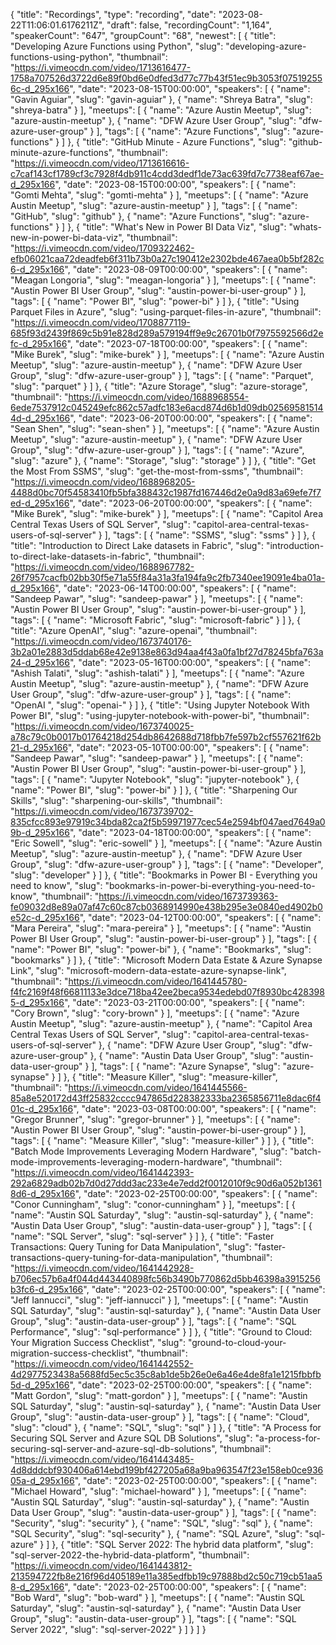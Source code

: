 {
  "title": "Recordings",
  "type": "recording",
  "date": "2023-08-22T11:06:01.6176211Z",
  "draft": false,
  "recordingCount": "1,164",
  "speakerCount": "647",
  "groupCount": "68",
  "newest": [
    {
      "title": "Developing Azure Functions using Python",
      "slug": "developing-azure-functions-using-python",
      "thumbnail": "https://i.vimeocdn.com/video/1713616477-1758a707526d3722d6e89f0bd6e0dfed3d77c77b43f51ec9b3053f075192556c-d_295x166",
      "date": "2023-08-15T00:00:00",
      "speakers": [
        {
          "name": "Gavin Aguiar",
          "slug": "gavin-aguiar"
        },
        {
          "name": "Shreya Batra",
          "slug": "shreya-batra"
        }
      ],
      "meetups": [
        {
          "name": "Azure Austin Meetup",
          "slug": "azure-austin-meetup"
        },
        {
          "name": "DFW Azure User Group",
          "slug": "dfw-azure-user-group"
        }
      ],
      "tags": [
        {
          "name": "Azure Functions",
          "slug": "azure-functions"
        }
      ]
    },
    {
      "title": "GitHub Minute - Azure Functions",
      "slug": "github-minute-azure-functions",
      "thumbnail": "https://i.vimeocdn.com/video/1713616616-c7caf143cf1789cf3c7928f4db911c4cdd3dedf1de73ac639fd7c7738eaf67ae-d_295x166",
      "date": "2023-08-15T00:00:00",
      "speakers": [
        {
          "name": "Gomti Mehta",
          "slug": "gomti-mehta"
        }
      ],
      "meetups": [
        {
          "name": "Azure Austin Meetup",
          "slug": "azure-austin-meetup"
        }
      ],
      "tags": [
        {
          "name": "GitHub",
          "slug": "github"
        },
        {
          "name": "Azure Functions",
          "slug": "azure-functions"
        }
      ]
    },
    {
      "title": "What's New in Power BI Data Viz",
      "slug": "whats-new-in-power-bi-data-viz",
      "thumbnail": "https://i.vimeocdn.com/video/1709322462-efb06021caa72deadfeb6f311b73b0a27c190412e2302bde467aea0b5bf282c6-d_295x166",
      "date": "2023-08-09T00:00:00",
      "speakers": [
        {
          "name": "Meagan Longoria",
          "slug": "meagan-longoria"
        }
      ],
      "meetups": [
        {
          "name": "Austin Power BI User Group",
          "slug": "austin-power-bi-user-group"
        }
      ],
      "tags": [
        {
          "name": "Power BI",
          "slug": "power-bi"
        }
      ]
    },
    {
      "title": "Using Parquet Files in Azure",
      "slug": "using-parquet-files-in-azure",
      "thumbnail": "https://i.vimeocdn.com/video/1708877119-685f93d2439f869c5b91e828d289a579194ff9e9c26701b0f7975592566d2efc-d_295x166",
      "date": "2023-07-18T00:00:00",
      "speakers": [
        {
          "name": "Mike Burek",
          "slug": "mike-burek"
        }
      ],
      "meetups": [
        {
          "name": "Azure Austin Meetup",
          "slug": "azure-austin-meetup"
        },
        {
          "name": "DFW Azure User Group",
          "slug": "dfw-azure-user-group"
        }
      ],
      "tags": [
        {
          "name": "Parquet",
          "slug": "parquet"
        }
      ]
    },
    {
      "title": "Azure Storage",
      "slug": "azure-storage",
      "thumbnail": "https://i.vimeocdn.com/video/1688968554-6ede7537912c045249efc862c57adfc183e6acd874d6b1d09db025695815144d-d_295x166",
      "date": "2023-06-20T00:00:00",
      "speakers": [
        {
          "name": "Sean Shen",
          "slug": "sean-shen"
        }
      ],
      "meetups": [
        {
          "name": "Azure Austin Meetup",
          "slug": "azure-austin-meetup"
        },
        {
          "name": "DFW Azure User Group",
          "slug": "dfw-azure-user-group"
        }
      ],
      "tags": [
        {
          "name": "Azure",
          "slug": "azure"
        },
        {
          "name": "Storage",
          "slug": "storage"
        }
      ]
    },
    {
      "title": "Get the Most From SSMS",
      "slug": "get-the-most-from-ssms",
      "thumbnail": "https://i.vimeocdn.com/video/1688968205-4488d0bc70f54583410fb5bfa388432c1987fd167446d2e0a9d83a69efe7f7ed-d_295x166",
      "date": "2023-06-20T00:00:00",
      "speakers": [
        {
          "name": "Mike Burek",
          "slug": "mike-burek"
        }
      ],
      "meetups": [
        {
          "name": "Capitol Area Central Texas Users of SQL Server",
          "slug": "capitol-area-central-texas-users-of-sql-server"
        }
      ],
      "tags": [
        {
          "name": "SSMS",
          "slug": "ssms"
        }
      ]
    },
    {
      "title": "Introduction to Direct Lake datasets in Fabric",
      "slug": "introduction-to-direct-lake-datasets-in-fabric",
      "thumbnail": "https://i.vimeocdn.com/video/1688967782-26f7957cacfb02bb30f5e71a55f84a31a3fa194fa9c2fb7340ee19091e4ba01a-d_295x166",
      "date": "2023-06-14T00:00:00",
      "speakers": [
        {
          "name": "Sandeep Pawar",
          "slug": "sandeep-pawar"
        }
      ],
      "meetups": [
        {
          "name": "Austin Power BI User Group",
          "slug": "austin-power-bi-user-group"
        }
      ],
      "tags": [
        {
          "name": "Microsoft Fabric",
          "slug": "microsoft-fabric"
        }
      ]
    },
    {
      "title": "Azure OpenAI",
      "slug": "azure-openai",
      "thumbnail": "https://i.vimeocdn.com/video/1673740176-3b2a01e2883d5ddab68e42e9138e863d94aa4f43a0fa1bf27d78245bfa763a24-d_295x166",
      "date": "2023-05-16T00:00:00",
      "speakers": [
        {
          "name": "Ashish Talati",
          "slug": "ashish-talati"
        }
      ],
      "meetups": [
        {
          "name": "Azure Austin Meetup",
          "slug": "azure-austin-meetup"
        },
        {
          "name": "DFW Azure User Group",
          "slug": "dfw-azure-user-group"
        }
      ],
      "tags": [
        {
          "name": "OpenAI ",
          "slug": "openai-"
        }
      ]
    },
    {
      "title": "Using Jupyter Notebook With Power BI",
      "slug": "using-jupyter-notebook-with-power-bi",
      "thumbnail": "https://i.vimeocdn.com/video/1673740025-a78c79c0b0017b01764218d254db8642688d718fbb7fe597b2cf557621f62b21-d_295x166",
      "date": "2023-05-10T00:00:00",
      "speakers": [
        {
          "name": "Sandeep Pawar",
          "slug": "sandeep-pawar"
        }
      ],
      "meetups": [
        {
          "name": "Austin Power BI User Group",
          "slug": "austin-power-bi-user-group"
        }
      ],
      "tags": [
        {
          "name": "Jupyter Notebook",
          "slug": "jupyter-notebook"
        },
        {
          "name": "Power BI",
          "slug": "power-bi"
        }
      ]
    },
    {
      "title": "Sharpening Our Skills",
      "slug": "sharpening-our-skills",
      "thumbnail": "https://i.vimeocdn.com/video/1673739702-835cfcc893e97919c34bda82ca2f5b59971977cec54e2594bf047aed7649a09b-d_295x166",
      "date": "2023-04-18T00:00:00",
      "speakers": [
        {
          "name": "Eric Sowell",
          "slug": "eric-sowell"
        }
      ],
      "meetups": [
        {
          "name": "Azure Austin Meetup",
          "slug": "azure-austin-meetup"
        },
        {
          "name": "DFW Azure User Group",
          "slug": "dfw-azure-user-group"
        }
      ],
      "tags": [
        {
          "name": "Developer",
          "slug": "developer"
        }
      ]
    },
    {
      "title": "Bookmarks in Power BI - Everything you need to know",
      "slug": "bookmarks-in-power-bi-everything-you-need-to-know",
      "thumbnail": "https://i.vimeocdn.com/video/1673739363-fe09032d8e89a07af47c60c87cb0368914990e438b295e3e0840ed4902b0e52c-d_295x166",
      "date": "2023-04-12T00:00:00",
      "speakers": [
        {
          "name": "Mara Pereira",
          "slug": "mara-pereira"
        }
      ],
      "meetups": [
        {
          "name": "Austin Power BI User Group",
          "slug": "austin-power-bi-user-group"
        }
      ],
      "tags": [
        {
          "name": "Power BI",
          "slug": "power-bi"
        },
        {
          "name": "Bookmarks",
          "slug": "bookmarks"
        }
      ]
    },
    {
      "title": "Microsoft Modern Data Estate & Azure Synapse Link",
      "slug": "microsoft-modern-data-estate-azure-synapse-link",
      "thumbnail": "https://i.vimeocdn.com/video/1641445780-f4fc2169f48f66811133e3dce718ba42ee2beca9534edebd07f8930bc4283985-d_295x166",
      "date": "2023-03-21T00:00:00",
      "speakers": [
        {
          "name": "Cory Brown",
          "slug": "cory-brown"
        }
      ],
      "meetups": [
        {
          "name": "Azure Austin Meetup",
          "slug": "azure-austin-meetup"
        },
        {
          "name": "Capitol Area Central Texas Users of SQL Server",
          "slug": "capitol-area-central-texas-users-of-sql-server"
        },
        {
          "name": "DFW Azure User Group",
          "slug": "dfw-azure-user-group"
        },
        {
          "name": "Austin Data User Group",
          "slug": "austin-data-user-group"
        }
      ],
      "tags": [
        {
          "name": "Azure Synapse",
          "slug": "azure-synapse"
        }
      ]
    },
    {
      "title": "Measure Killer",
      "slug": "measure-killer",
      "thumbnail": "https://i.vimeocdn.com/video/1641445566-85a8e520172d43ff25832cccc947865d228382333ba2365856711e8dac6f401c-d_295x166",
      "date": "2023-03-08T00:00:00",
      "speakers": [
        {
          "name": "Gregor Brunner",
          "slug": "gregor-brunner"
        }
      ],
      "meetups": [
        {
          "name": "Austin Power BI User Group",
          "slug": "austin-power-bi-user-group"
        }
      ],
      "tags": [
        {
          "name": "Measure Killer",
          "slug": "measure-killer"
        }
      ]
    },
    {
      "title": "Batch Mode Improvements Leveraging Modern Hardware",
      "slug": "batch-mode-improvements-leveraging-modern-hardware",
      "thumbnail": "https://i.vimeocdn.com/video/1641442393-292a6829adb02b7d0d27ddd3ac233e4e7edd2f0012010f9c90d6a052b13618d6-d_295x166",
      "date": "2023-02-25T00:00:00",
      "speakers": [
        {
          "name": "Conor Cunningham",
          "slug": "conor-cunningham"
        }
      ],
      "meetups": [
        {
          "name": "Austin SQL Saturday",
          "slug": "austin-sql-saturday"
        },
        {
          "name": "Austin Data User Group",
          "slug": "austin-data-user-group"
        }
      ],
      "tags": [
        {
          "name": "SQL Server",
          "slug": "sql-server"
        }
      ]
    },
    {
      "title": "Faster Transactions: Query Tuning for Data Manipulation",
      "slug": "faster-transactions-query-tuning-for-data-manipulation",
      "thumbnail": "https://i.vimeocdn.com/video/1641442928-b706ec57b6a4f044d443440898fc56b3490b770862d5bb46398a3915256b3fc6-d_295x166",
      "date": "2023-02-25T00:00:00",
      "speakers": [
        {
          "name": "Jeff Iannucci",
          "slug": "jeff-iannucci"
        }
      ],
      "meetups": [
        {
          "name": "Austin SQL Saturday",
          "slug": "austin-sql-saturday"
        },
        {
          "name": "Austin Data User Group",
          "slug": "austin-data-user-group"
        }
      ],
      "tags": [
        {
          "name": "SQL Performance",
          "slug": "sql-performance"
        }
      ]
    },
    {
      "title": "Ground to Cloud: Your Migration Success Checklist",
      "slug": "ground-to-cloud-your-migration-success-checklist",
      "thumbnail": "https://i.vimeocdn.com/video/1641442552-4d2977523438a5688fd5ec5c35c8ab1de5b26e0e6a46e4de8fa1e1215fbbfb5d-d_295x166",
      "date": "2023-02-25T00:00:00",
      "speakers": [
        {
          "name": "Matt Gordon",
          "slug": "matt-gordon"
        }
      ],
      "meetups": [
        {
          "name": "Austin SQL Saturday",
          "slug": "austin-sql-saturday"
        },
        {
          "name": "Austin Data User Group",
          "slug": "austin-data-user-group"
        }
      ],
      "tags": [
        {
          "name": "Cloud",
          "slug": "cloud"
        },
        {
          "name": "SQL",
          "slug": "sql"
        }
      ]
    },
    {
      "title": "A Process for Securing SQL Server and Azure SQL DB Solutions",
      "slug": "a-process-for-securing-sql-server-and-azure-sql-db-solutions",
      "thumbnail": "https://i.vimeocdn.com/video/1641443485-4d8dddcbf930406a614ebd199bf427205a68a9ba963547f23e158eb0ce93605a-d_295x166",
      "date": "2023-02-25T00:00:00",
      "speakers": [
        {
          "name": "Michael Howard",
          "slug": "michael-howard"
        }
      ],
      "meetups": [
        {
          "name": "Austin SQL Saturday",
          "slug": "austin-sql-saturday"
        },
        {
          "name": "Austin Data User Group",
          "slug": "austin-data-user-group"
        }
      ],
      "tags": [
        {
          "name": "Security",
          "slug": "security"
        },
        {
          "name": "SQL",
          "slug": "sql"
        },
        {
          "name": "SQL Security",
          "slug": "sql-security"
        },
        {
          "name": "SQL Azure",
          "slug": "sql-azure"
        }
      ]
    },
    {
      "title": "SQL Server 2022: The hybrid data platform",
      "slug": "sql-server-2022-the-hybrid-data-platform",
      "thumbnail": "https://i.vimeocdn.com/video/1641443812-213594722fb8e216f96d405189e11a385edfbb19c97888bd2c50c719cb51aa58-d_295x166",
      "date": "2023-02-25T00:00:00",
      "speakers": [
        {
          "name": "Bob Ward",
          "slug": "bob-ward"
        }
      ],
      "meetups": [
        {
          "name": "Austin SQL Saturday",
          "slug": "austin-sql-saturday"
        },
        {
          "name": "Austin Data User Group",
          "slug": "austin-data-user-group"
        }
      ],
      "tags": [
        {
          "name": "SQL Server 2022",
          "slug": "sql-server-2022"
        }
      ]
    }
  ]
}